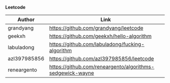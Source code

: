 **Leetcode**

| Author      | Link |
| ----------- | ----------- |
| grandyang      | https://github.com/grandyang/leetcode       |
| geekxh   | https://github.com/geekxh/hello-algorithm |
| labuladong   | https://github.com/labuladong/fucking-algorithm |
| azl397985856   | https://github.com/azl397985856/leetcode |
| reneargento | https://github.com/reneargento/algorithms-sedgewick-wayne |
